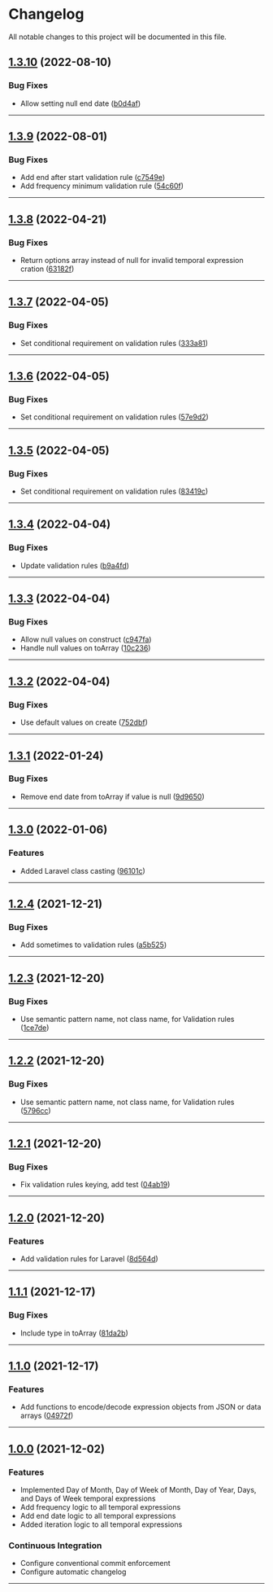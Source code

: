 <!--- BEGIN HEADER -->
# Changelog

All notable changes to this project will be documented in this file.
<!--- END HEADER -->

## [1.3.10](https://github.com/vetmoves/com.moves.php.fowler-recurring-events/compare/1.3.9...1.3.10) (2022-08-10)
### Bug Fixes

* Allow setting null end date ([b0d4af](https://github.com/vetmoves/com.moves.php.fowler-recurring-events/commit/b0d4afa3a960689b2ac926b39964e0737ec7efdd))


---

## [1.3.9](https://github.com/vetmoves/com.moves.php.fowler-recurring-events/compare/1.3.8...1.3.9) (2022-08-01)
### Bug Fixes

* Add end after start validation rule ([c7549e](https://github.com/vetmoves/com.moves.php.fowler-recurring-events/commit/c7549e9d69a53c8c8c58e32f3adc3ab29d546d90))
* Add frequency minimum validation rule ([54c60f](https://github.com/vetmoves/com.moves.php.fowler-recurring-events/commit/54c60f9220ba49a5602d3620a8d316f36395832a))


---

## [1.3.8](https://github.com/vetmoves/com.moves.php.fowler-recurring-events/compare/1.3.7...1.3.8) (2022-04-21)
### Bug Fixes

* Return options array instead of null for invalid temporal expression cration ([63182f](https://github.com/vetmoves/com.moves.php.fowler-recurring-events/commit/63182fd8aa03756c9288c0b9bd172844e12ca8e9))


---

## [1.3.7](https://github.com/vetmoves/com.moves.php.fowler-recurring-events/compare/1.3.6...1.3.7) (2022-04-05)
### Bug Fixes

* Set conditional requirement on validation rules ([333a81](https://github.com/vetmoves/com.moves.php.fowler-recurring-events/commit/333a8135fba4a20937dc6108aea0b30b70139cce))


---

## [1.3.6](https://github.com/vetmoves/com.moves.php.fowler-recurring-events/compare/1.3.5...1.3.6) (2022-04-05)
### Bug Fixes

* Set conditional requirement on validation rules ([57e9d2](https://github.com/vetmoves/com.moves.php.fowler-recurring-events/commit/57e9d2fca8d9ee3a2f8ad8bf72ea83e444ab9826))


---

## [1.3.5](https://github.com/vetmoves/com.moves.php.fowler-recurring-events/compare/1.3.4...1.3.5) (2022-04-05)
### Bug Fixes

* Set conditional requirement on validation rules ([83419c](https://github.com/vetmoves/com.moves.php.fowler-recurring-events/commit/83419c37c2d2007f88813a2a623d577edc8c3529))


---

## [1.3.4](https://github.com/vetmoves/com.moves.php.fowler-recurring-events/compare/1.3.3...1.3.4) (2022-04-04)
### Bug Fixes

* Update validation rules ([b9a4fd](https://github.com/vetmoves/com.moves.php.fowler-recurring-events/commit/b9a4fd37334fd3b46f020178c3939f37709731f2))


---

## [1.3.3](https://github.com/vetmoves/com.moves.php.fowler-recurring-events/compare/1.3.2...1.3.3) (2022-04-04)
### Bug Fixes

* Allow null values on construct ([c947fa](https://github.com/vetmoves/com.moves.php.fowler-recurring-events/commit/c947fa504e95f4f0bade8bbb7068f98a77023115))
* Handle null values on toArray ([10c236](https://github.com/vetmoves/com.moves.php.fowler-recurring-events/commit/10c2368e477c903223fbee332dd4e12a0257061d))


---

## [1.3.2](https://github.com/vetmoves/com.moves.php.fowler-recurring-events/compare/1.3.1...1.3.2) (2022-04-04)
### Bug Fixes

* Use default values on create ([752dbf](https://github.com/vetmoves/com.moves.php.fowler-recurring-events/commit/752dbf07ba37dd85b7e405c7f59e4811dbdbd0e6))


---

## [1.3.1](https://github.com/vetmoves/com.moves.php.fowler-recurring-events/compare/1.3.0...1.3.1) (2022-01-24)
### Bug Fixes

* Remove end date from toArray if value is null ([9d9650](https://github.com/vetmoves/com.moves.php.fowler-recurring-events/commit/9d9650de2431dcda4d9525737fd0fad2633911bc))


---

## [1.3.0](https://github.com/vetmoves/com.moves.php.fowler-recurring-events/compare/1.2.4...1.3.0) (2022-01-06)
### Features

* Added Laravel class casting ([96101c](https://github.com/vetmoves/com.moves.php.fowler-recurring-events/commit/96101cf442912958ba15b68c6d82ab7026e9991f))


---

## [1.2.4](https://github.com/vetmoves/com.moves.php.fowler-recurring-events/compare/1.2.3...1.2.4) (2021-12-21)
### Bug Fixes

* Add sometimes to validation rules ([a5b525](https://github.com/vetmoves/com.moves.php.fowler-recurring-events/commit/a5b525e605a6b4be4c0ed42141a2065d44eb49a8))


---

## [1.2.3](https://github.com/vetmoves/com.moves.php.fowler-recurring-events/compare/1.2.2...1.2.3) (2021-12-20)
### Bug Fixes

* Use semantic pattern name, not class name, for Validation rules ([1ce7de](https://github.com/vetmoves/com.moves.php.fowler-recurring-events/commit/1ce7de3ef184e784c95db7fdc4f0fc629bceae2c))


---

## [1.2.2](https://github.com/vetmoves/com.moves.php.fowler-recurring-events/compare/1.2.1...1.2.2) (2021-12-20)
### Bug Fixes

* Use semantic pattern name, not class name, for Validation rules ([5796cc](https://github.com/vetmoves/com.moves.php.fowler-recurring-events/commit/5796ccf262c9c9428be597096fa574dfbc51cf85))


---

## [1.2.1](https://github.com/vetmoves/com.moves.php.fowler-recurring-events/compare/1.2.0...1.2.1) (2021-12-20)
### Bug Fixes

* Fix validation rules keying, add test ([04ab19](https://github.com/vetmoves/com.moves.php.fowler-recurring-events/commit/04ab19c9c588a32b8d4448683176f419b292a333))


---

## [1.2.0](https://github.com/vetmoves/com.moves.php.fowler-recurring-events/compare/1.1.1...1.2.0) (2021-12-20)
### Features

* Add validation rules for Laravel ([8d564d](https://github.com/vetmoves/com.moves.php.fowler-recurring-events/commit/8d564dfe815e64ae16c6b545c15e207476a4dd28))


---

## [1.1.1](https://github.com/vetmoves/com.moves.php.fowler-recurring-events/compare/1.1.0...1.1.1) (2021-12-17)
### Bug Fixes

* Include type in toArray ([81da2b](https://github.com/vetmoves/com.moves.php.fowler-recurring-events/commit/81da2b340a17c32f977a6632d91b4b23735aeb4a))


---

## [1.1.0](https://github.com/vetmoves/com.moves.php.fowler-recurring-events/compare/1.0.0...1.1.0) (2021-12-17)
### Features

* Add functions to encode/decode expression objects from JSON or data arrays ([04972f](https://github.com/vetmoves/com.moves.php.fowler-recurring-events/commit/04972ff71088342cbe0aa1443d2c5c0045fec247))


---

## [1.0.0](https://github.com/vetmoves/com.moves.php.fowler-recurring-events/compare/0.0.0...1.0.0) (2021-12-02)
### Features

* Implemented Day of Month, Day of Week of Month, Day of Year, Days, and Days of Week temporal expressions
* Add frequency logic to all temporal expressions
* Add end date logic to all temporal expressions
* Added iteration logic to all temporal expressions

### Continuous Integration

* Configure conventional commit enforcement
* Configure automatic changelog

---
